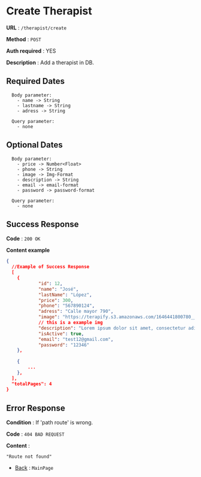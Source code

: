 # Create Therapist

**URL** : `/therapist/create`

**Method** : `POST`

**Auth required** : YES

**Description** : Add a therapist in DB.

## Required Dates
```
  Body parameter:
    - name -> String
    - lastname -> String
    - adress -> String

  Query parameter:
    - none
```


## Optional Dates
```
  Body parameter:
    - price -> Number<Float>
    - phone -> String
    - image -> Img-Format
    - description -> String
    - email -> email-format
    - password -> password-format

  Query parameter:
    - none
```

## Success Response

**Code** : `200 OK`

**Content example**

```json
{
  //Example of Success Response
  [         
    {
            "id": 12,
            "name": "José",
            "lastName": "López",
            "price": 300,
            "phone": "567890124",
            "adress": "Calle mayor 790",
            "image": "https://terapify.s3.amazonaws.com/1646441800780__Psic%C3%B3logo%20en%20linea-%20Jos%C3%A9%20Luis%20Herver%20Terapify-min.png",
            // this is a example img
            "description": "Lorem ipsum dolor sit amet, consectetur adipiscing elit. Sed tincidunt quam ut quam ultricies, et vehicula quam scelerisque.",
            "isActive": true,
            "email": "test12@gmail.com",
            "password": "12346"
    },
    
    {
        ...
    },
  ],
  "totalPages": 4
}
```

## Error Response

**Condition** : If 'path route' is wrong.

**Code** : `404 BAD REQUEST`

**Content** :

```String
"Route not found"
```

- [Back](../../README.md) : `MainPage`
